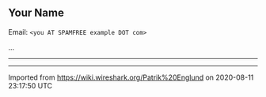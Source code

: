 ## Your Name

Email: `<you AT SPAMFREE example DOT com>`

...

-----

---

Imported from https://wiki.wireshark.org/Patrik%20Englund on 2020-08-11 23:17:50 UTC
